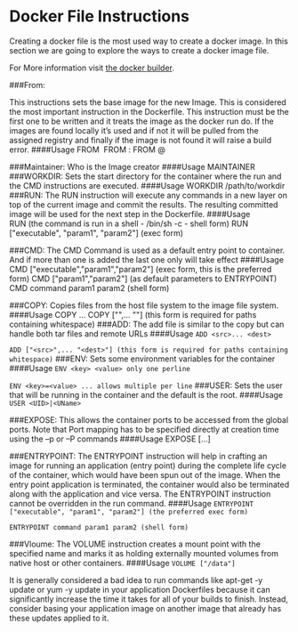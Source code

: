 # Docker File Instructions
Creating a docker file is the most used way to create a docker image.
In this section we are going to explore the ways to create a docker image file.

For More information visit [the docker builder](https://docs.docker.com/reference/builder/).

###From:

This instructions sets the base image for the new Image. This is considered the most important instruction in the Dockerfile. This instruction must be the first one to be written and it treats the image as the docker run do. If the images are found locally it’s used and if not it will be pulled from the assigned registry and finally if the image is not found it will raise a build error.
####Usage
 	FROM <image>
 	FROM <image>:<tag>
 	FROM <image>@<digest>

###Maintainer:
Who is the Image creator
####Usage
    MAINTAINER <Name>
###WORKDIR:
Sets the start directory for the container where the run and the CMD instructions are executed.
####Usage
    WORKDIR /path/to/workdir
###RUN:
The RUN instruction will execute any commands in a new layer on top of the current image and commit the results. The resulting committed image will be used for the next step in the Dockerfile.
####Usage	
 	RUN <command> (the command is run in a shell - /bin/sh -c - shell form)
 	RUN ["executable", "param1", "param2"] (exec form)

###CMD:
The CMD Command is used as a default entry point to container. And if more than one is added the last one only will take effect
####Usage
 	CMD ["executable","param1","param2"] (exec form, this is the preferred form)
 	CMD ["param1","param2"] (as default parameters to ENTRYPOINT)
 	CMD command param1 param2 (shell form)

###COPY:
Copies files from the host file system to the image file system. 
####Usage
 	COPY <src>... <dest>
 	COPY ["<src>",... "<dest>"] (this form is required for paths containing whitespace)
###ADD:
The add file is similar to the copy but can handle both tar files and remote URLs
####Usage
```ADD <src>... <dest> ```

```ADD ["<src>",... "<dest>"] (this form is required for paths containing whitespace)```
###ENV:
Sets some environment variables for the container
####Usage
 ```ENV <key> <value> only one perline```
 
 ```ENV <key>=<value> ... allows multiple per line```
###USER:
Sets the user that will be running in the container and the default is the root.
####Usage
```USER <UID>|<UName>```

###EXPOSE:
This allows the container ports to be accessed from the global ports. Note that Port mapping has to be specified directly at creation time using the –p or –P commands
####Usage
    EXPOSE <port> [<port>...]

###ENTRYPOINT:
The ENTRYPOINT instruction will help in crafting an image for running an application (entry point) during the complete life cycle of the container, which would have been spun out of the image. When the entry point application is terminated, the container would also be terminated along with the application and vice versa.
The ENTRYPOINT instruction cannot be overridden in the run command.
####Usage
 ```ENTRYPOINT ["executable", "param1", "param2"] (the preferred exec form)```
 
 ```ENTRYPOINT command param1 param2 (shell form)```

###Vloume:
The VOLUME instruction creates a mount point with the specified name and marks it as holding externally mounted volumes from native host or other containers. 
####Usage
```VOLUME ["/data"]```

It is generally considered a bad idea to run commands like apt-get -y update or yum -y update in your application Dockerfiles because it can significantly increase the time it takes for all of your builds to finish. Instead, consider basing your application image on another image that already has these updates applied to it.
